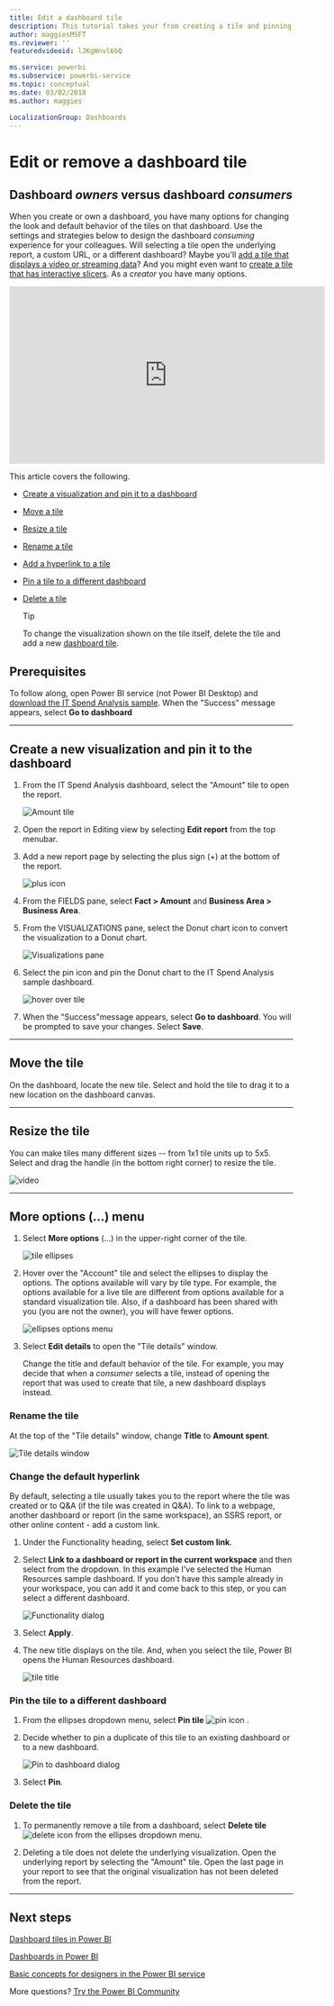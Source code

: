 ```yaml
---
title: Edit a dashboard tile  
description: This tutorial takes your from creating a tile and pinning it to a dashboard, to learning how to edit that dashboard tile -- resize, move, rename, pin, delete, add hyperlink.
author: maggiesMSFT
ms.reviewer: ''
featuredvideoid: lJKgWnvl6bQ

ms.service: powerbi
ms.subservice: powerbi-service
ms.topic: conceptual
ms.date: 03/02/2018
ms.author: maggies

LocalizationGroup: Dashboards
---
```

# Edit or remove a dashboard tile

## Dashboard *owners* versus dashboard *consumers*
When you create or own a dashboard, you have many options for changing the look and default behavior of the tiles on that dashboard. Use the settings and strategies below to design the dashboard *consuming* experience for your colleagues.  Will selecting a tile open the underlying report, a custom URL, or a different dashboard? Maybe you'll [add a tile that displays a video or streaming data](service-dashboard-add-widget.md)? And you might even want to [create a tile that has interactive slicers](service-dashboard-pin-live-tile-from-report.md). As a *creator* you have many options. 

<iframe width="560" height="315" src="https://www.youtube.com/embed/lJKgWnvl6bQ" frameborder="0" allowfullscreen></iframe>

This article covers the following.

* [Create a visualization and pin it to a dashboard](#create)
* [Move a tile](#move)
* [Resize a tile](#resize)
* [Rename a tile](#rename)
* [Add a hyperlink to a tile](#hyperlink)
* [Pin a tile to a different dashboard](#different)
* [Delete a tile](#delete)
  
  > [!TIP]
  > To change the visualization shown on the tile itself, delete the tile and add a new [dashboard tile](consumer/end-user-tiles.md).

  
## Prerequisites
To follow along, open Power BI service (not Power BI Desktop) and [download the IT Spend Analysis sample](sample-it-spend.md). When the "Success" message appears, select **Go to dashboard**

- - -
<a name="create"></a>

## Create a new visualization and pin it to the dashboard
1. From the IT Spend Analysis dashboard, select the "Amount" tile to open the report.

    ![Amount tile](media/service-dashboard-edit-tile/power-bi-amount-tile.png)

2. Open the report in Editing view by selecting **Edit report** from the top menubar.

3. Add a new report page by selecting the plus sign (+) at the bottom of the report.

    ![plus icon](media/service-dashboard-edit-tile/power-bi-add-page.png)

4. From the FIELDS pane, select **Fact > Amount** and **Business Area > Business Area**.
 
5. From the VISUALIZATIONS pane, select the Donut chart icon to convert the visualization to a Donut chart.

    ![Visualizations pane](media/service-dashboard-edit-tile/power-bi-donut-chart.png)

5. Select the pin icon and pin the Donut chart to the IT Spend Analysis sample dashboard.

   ![hover over tile](media/service-dashboard-edit-tile/power-bi-pin.png)

6. When the "Success"message appears, select **Go to dashboard**. You will be prompted to save your changes. Select **Save**.

- - -
<a name="move"></a>

## Move the tile
On the dashboard, locate the new tile. Select and hold the tile to drag it to a new location on the dashboard canvas.

- - -
<a name="resize"></a>

## Resize the tile
You can make tiles many different sizes -- from 1x1 tile units up to 5x5. Select and drag the handle (in the bottom right corner) to resize the tile.

![video](media/service-dashboard-edit-tile/pbigif_resizetile4.gif)

- - -
## **More options** (...) menu

1. Select **More options** (...) in the upper-right corner of the tile. 
   
   ![tile ellipses](media/service-dashboard-edit-tile/power-bi-tile.png)

2. Hover over the "Account" tile and select the ellipses to display the options. The options available will vary by tile type.  For example, the options available for a live tile are different from options available for a standard visualization tile. Also, if a dashboard has been shared with you (you are not the owner), you will have fewer options.

   ![ellipses options menu](media/service-dashboard-edit-tile/power-bi-tile-menu-new.png)

3. Select **Edit details** to open the "Tile details" window. 

    Change the title and default behavior of the tile.  For example, you may decide that when a *consumer* selects a tile, instead of opening the report that was used to create that tile, a new dashboard displays instead.  
   


<a name="rename"></a>

### Rename the tile
At the top of the "Tile details" window, change **Title** to **Amount spent**.

![Tile details window](media/service-dashboard-edit-tile/power-bi-tile-title.png)


<a name="hyperlink"></a>

### Change the default hyperlink
By default, selecting a tile usually takes you to the report where the tile was created or to Q&A (if the tile was created in Q&A). To link to a webpage, another dashboard or report (in the same workspace), an SSRS report, or other online content - add a custom link.

1. Under the Functionality heading, select **Set custom link**.

2. Select **Link to a dashboard or report in the current workspace** and then select from the dropdown.  In this example I've selected the Human Resources sample dashboard. If you don't have this sample already in your workspace, you can add it and come back to this step, or you can select a different dashboard. 

    ![Functionality dialog](media/service-dashboard-edit-tile/power-bi-custom-link.png)

3. Select **Apply**.

4. The new title displays on the tile.  And, when you select the tile, Power BI opens the Human Resources dashboard. 

    ![tile title](media/service-dashboard-edit-tile/power-bi-title.png)

<a name="different"></a>

### Pin the tile to a different dashboard
1. From the ellipses dropdown menu, select **Pin tile** ![pin icon](media/service-dashboard-edit-tile/pinnooutline.png) .
2. Decide whether to pin a duplicate of this tile to an existing dashboard or to a new dashboard. 
   
   ![Pin to dashboard dialog](media/service-dashboard-edit-tile/pbi_pintoanotherdash.png)
3. Select **Pin**.

<a name="delete"></a>

### Delete the tile
1. To permanently remove a tile from a dashboard, select  **Delete tile** ![delete icon](media/service-dashboard-edit-tile/power-bi-delete-tile-icon.png) from the ellipses dropdown menu. 

2. Deleting a tile does not delete the underlying visualization. Open the underlying report by selecting the "Amount" tile. Open the last page in your report to see that the original visualization has not been deleted from the report. 

- - -
## Next steps
[Dashboard tiles in Power BI](consumer/end-user-tiles.md)

[Dashboards in Power BI](consumer/end-user-dashboards.md)

[Basic concepts for designers in the Power BI service](service-basic-concepts.md)

More questions? [Try the Power BI Community](https://community.powerbi.com/)

